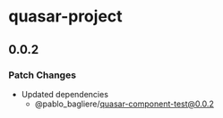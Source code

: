 # quasar-project

## 0.0.2

### Patch Changes

- Updated dependencies
  - @pablo_bagliere/quasar-component-test@0.0.2

